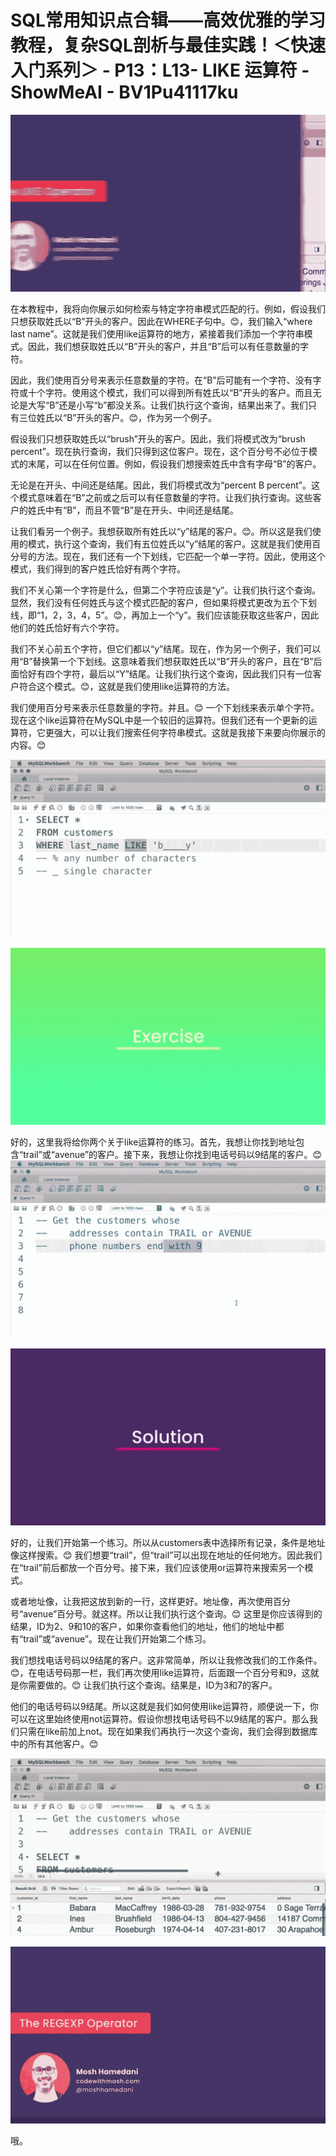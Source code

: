# SQL常用知识点合辑——高效优雅的学习教程，复杂SQL剖析与最佳实践！＜快速入门系列＞ - P13：L13- LIKE 运算符 - ShowMeAI - BV1Pu41117ku

![](img/987f1c63e9084fb804d511337ab2db5a_0.png)

在本教程中，我将向你展示如何检索与特定字符串模式匹配的行。例如，假设我们只想获取姓氏以“B”开头的客户。因此在WHERE子句中。😊，我们输入“where last name”。这就是我们使用like运算符的地方，紧接着我们添加一个字符串模式。因此，我们想获取姓氏以“B”开头的客户，并且“B”后可以有任意数量的字符。

因此，我们使用百分号来表示任意数量的字符。在“B”后可能有一个字符、没有字符或十个字符。使用这个模式，我们可以得到所有姓氏以“B”开头的客户。而且无论是大写“B”还是小写“b”都没关系。让我们执行这个查询，结果出来了。我们只有三位姓氏以“B”开头的客户。😊，作为另一个例子。

假设我们只想获取姓氏以“brush”开头的客户。因此，我们将模式改为“brush percent”。现在执行查询，我们只得到这位客户。现在，这个百分号不必位于模式的末尾，可以在任何位置。例如，假设我们想搜索姓氏中含有字母“B”的客户。

无论是在开头、中间还是结尾。因此，我们将模式改为“percent B percent”。这个模式意味着在“B”之前或之后可以有任意数量的字符。让我们执行查询。这些客户的姓氏中有“B”，而且不管“B”是在开头、中间还是结尾。

让我们看另一个例子。我想获取所有姓氏以“y”结尾的客户。😊。所以这是我们使用的模式，执行这个查询，我们有五位姓氏以“y”结尾的客户。这就是我们使用百分号的方法。现在，我们还有一个下划线，它匹配一个单一字符。因此，使用这个模式，我们得到的客户姓氏恰好有两个字符。

我们不关心第一个字符是什么，但第二个字符应该是“y”。让我们执行这个查询。显然，我们没有任何姓氏与这个模式匹配的客户，但如果将模式更改为五个下划线，即“1，2，3，4，5”。😊，再加上一个“y”。我们应该能获取这些客户，因此他们的姓氏恰好有六个字符。

我们不关心前五个字符，但它们都以“y”结尾。现在，作为另一个例子，我们可以用“B”替换第一个下划线。这意味着我们想获取姓氏以“B”开头的客户，且在“B”后面恰好有四个字符，最后以“Y”结尾。让我们执行这个查询，因此我们只有一位客户符合这个模式。😊，这就是我们使用like运算符的方法。

我们使用百分号来表示任意数量的字符。并且。😊 一个下划线来表示单个字符。现在这个like运算符在MySQL中是一个较旧的运算符。但我们还有一个更新的运算符，它更强大，可以让我们搜索任何字符串模式。这就是我接下来要向你展示的内容。😊

![](img/987f1c63e9084fb804d511337ab2db5a_2.png)

![](img/987f1c63e9084fb804d511337ab2db5a_3.png)

好的，这里我将给你两个关于like运算符的练习。首先，我想让你找到地址包含“trail”或“avenue”的客户。接下来，我想让你找到电话号码以9结尾的客户。😊 ![](img/987f1c63e9084fb804d511337ab2db5a_5.png)

![](img/987f1c63e9084fb804d511337ab2db5a_6.png)

好的，让我们开始第一个练习。所以从customers表中选择所有记录，条件是地址像这样搜索。😊 我们想要“trail”，但“trail”可以出现在地址的任何地方。因此我们在“trail”前后都放一个百分号。接下来，我们应该使用or运算符来搜索另一个模式。

或者地址像，让我把这放到新的一行，这样更好。地址像，再次使用百分号“avenue”百分号。就这样。所以让我们执行这个查询。😊 这里是你应该得到的结果，ID为2、9和10的客户，如果你查看他们的地址，他们的地址中都有“trail”或“avenue”。现在让我们开始第二个练习。

我们想找电话号码以9结尾的客户。这非常简单，所以让我修改我们的工作条件。😊，在电话号码那一栏，我们再次使用like运算符，后面跟一个百分号和9，这就是你需要做的。😊 让我们执行这个查询。结果是，ID为3和7的客户。

他们的电话号码以9结尾。所以这就是我们如何使用like运算符，顺便说一下，你可以在这里始终使用not运算符。假设你想找电话号码不以9结尾的客户。那么我们只需在like前加上not。现在如果我们再执行一次这个查询，我们会得到数据库中的所有其他客户。😊

![](img/987f1c63e9084fb804d511337ab2db5a_8.png)

![](img/987f1c63e9084fb804d511337ab2db5a_9.png)

哦。
